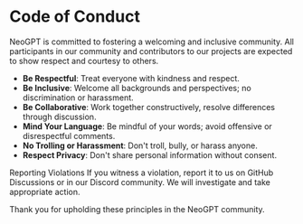 # Code of Conduct


NeoGPT is committed to fostering a welcoming and inclusive community. All participants in our community and contributors to our projects are expected to show respect and courtesy to others.

- __Be Respectful__: Treat everyone with kindness and respect.
- __Be Inclusive__: Welcome all backgrounds and perspectives; no discrimination or harassment.
- __Be Collaborative__: Work together constructively, resolve differences through discussion.
- __Mind Your Language__: Be mindful of your words; avoid offensive or disrespectful comments.
- __No Trolling or Harassment__: Don't troll, bully, or harass anyone.
- __Respect Privacy__: Don't share personal information without consent.

Reporting Violations
If you witness a violation, report it to us on GitHub Discussions or in our Discord community. We will investigate and take appropriate action.

Thank you for upholding these principles in the NeoGPT community.